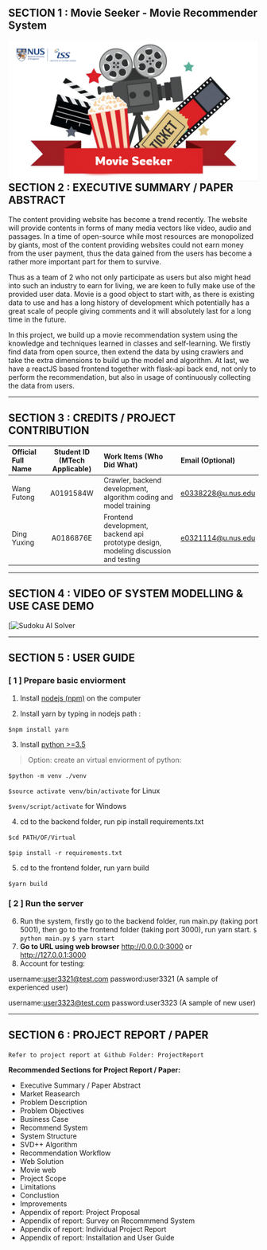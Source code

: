 ## SECTION 1 : Movie Seeker - Movie Recommender System

<img src="/SystemCode/frontend/public/WebBG.png"
     style="float: left; margin-right: 0px;" />

---

## SECTION 2 : EXECUTIVE SUMMARY / PAPER ABSTRACT
The content providing website has become a trend recently. The website will provide contents in forms of many media vectors like video, audio and passages. In a time of open-source while most resources are monopolized by giants, most of the content providing websites could not earn money from the user payment, thus the data gained from the users has become a rather more important part for them to survive. 

Thus as a team of 2 who not only participate as users but also might head into such an industry to earn for living, we are keen to fully make use of the provided user data. Movie is a good object to start with, as there is existing data to use and has a long history of development which potentially has a great scale of people giving comments and it will absolutely last for a long time in the future.

In this project, we build up a movie recommendation system using the knowledge and techniques learned in classes and self-learning. We firstly find data from open source, then extend the data by using crawlers and take the extra dimensions to build up the model and algorithm. At last, we have a reactJS based frontend together with flask-api back end, not only to perform the recommendation, but also in usage of continuously collecting the data from users.  


---

## SECTION 3 : CREDITS / PROJECT CONTRIBUTION

| Official Full Name  | Student ID (MTech Applicable)  | Work Items (Who Did What) | Email (Optional) |
| :------------ |:---------------:| :-----| :-----|
| Wang Futong | A0191584W | Crawler, backend development, algorithm coding and model training| e0338228@u.nus.edu |
| Ding Yuxing | A0186876E | Frontend development, backend api prototype design, modeling discussion and testing| e0321114@u.nus.edu |


---

## SECTION 4 : VIDEO OF SYSTEM MODELLING & USE CASE DEMO

[![Sudoku AI Solver](https://www.youtube.com/watch?v=Oy-dffrQq_Q "Sudoku AI Solver")

---

## SECTION 5 : USER GUIDE

### [ 1 ] Prepare basic enviorment

1. Install [nodejs (npm)](https://nodejs.org/en/download/) on the computer

2. Install yarn by typing in nodejs path : 

`$npm install yarn`

3. Install [python >=3.5](https://www.python.org/downloads/)

> Option: create an virtual enviorment of python:

`$python -m venv ./venv`

`$source activate venv/bin/activate` for Linux

`$venv/script/activate` for Windows

4. cd to the backend folder, run pip install requirements.txt

`$cd PATH/OF/Virtual`

`$pip install -r requirements.txt`

5. cd to the frontend folder, run yarn build

`$yarn build`

### [ 2 ] Run the server

6. Run the system, firstly go to the backend folder, run main.py (taking port 5001), then go to the frontend folder (taking port 3000), run yarn start. 
`$ python main.py`
`$ yarn start`
8. **Go to URL using web browser** http://0.0.0.0:3000 or http://127.0.0.1:3000
9. Account for testing:

username:user3321@test.com password:user3321 (A sample of experienced user)

username:user3323@test.com password:user3323 (A sample of new user)

---
## SECTION 6 : PROJECT REPORT / PAPER

`Refer to project report at Github Folder: ProjectReport`

**Recommended Sections for Project Report / Paper:**
- Executive Summary / Paper Abstract
- Market Reasearch
- Problem Description
- Problem Objectives
- Business Case
- Recommend System
- System Structure
- SVD++ Algorithm
- Recommendation Workflow
- Web Solution
- Movie web
- Project Scope
- Limitations
- Conclustion
- Improvements
- Appendix of report: Project Proposal
- Appendix of report: Survey on Recommmend System
- Appendix of report: Individual Project Report
- Appendix of report: Installation and User Guide
